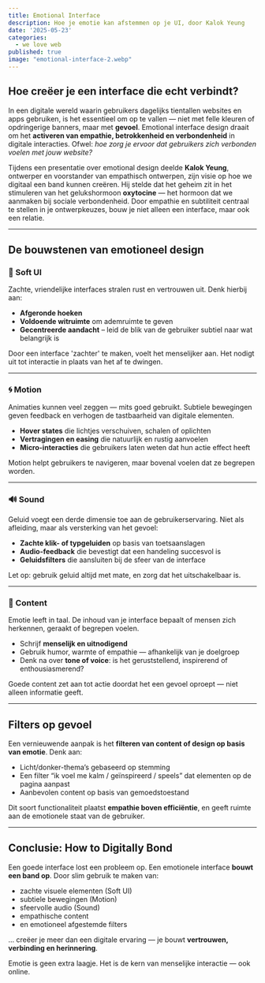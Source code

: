 ```yaml
---
title: Emotional Interface
description: Hoe je emotie kan afstemmen op je UI, door Kalok Yeung
date: '2025-05-23'
categories:
  - we love web
published: true
image: "emotional-interface-2.webp"
---
```


## Hoe creëer je een interface die echt verbindt?

In een digitale wereld waarin gebruikers dagelijks tientallen websites en apps gebruiken, is het essentieel om op te vallen — niet met felle kleuren of opdringerige banners, maar met **gevoel**. Emotional interface design draait om het **activeren van empathie, betrokkenheid en verbondenheid** in digitale interacties. Ofwel: *hoe zorg je ervoor dat gebruikers zich verbonden voelen met jouw website?*

Tijdens een presentatie over emotional design deelde **Kalok Yeung**, ontwerper en voorstander van empathisch ontwerpen, zijn visie op hoe we digitaal een band kunnen creëren. Hij stelde dat het geheim zit in het stimuleren van het gelukshormoon **oxytocine** — het hormoon dat we aanmaken bij sociale verbondenheid. Door empathie en subtiliteit centraal te stellen in je ontwerpkeuzes, bouw je niet alleen een interface, maar ook een relatie.

---

## De bouwstenen van emotioneel design

### 🧠 Soft UI

Zachte, vriendelijke interfaces stralen rust en vertrouwen uit. Denk hierbij aan:

- **Afgeronde hoeken**
- **Voldoende witruimte** om ademruimte te geven
- **Gecentreerde aandacht** – leid de blik van de gebruiker subtiel naar wat belangrijk is

Door een interface 'zachter' te maken, voelt het menselijker aan. Het nodigt uit tot interactie in plaats van het af te dwingen.

---

### 🌀 Motion

Animaties kunnen veel zeggen — mits goed gebruikt. Subtiele bewegingen geven feedback en verhogen de tastbaarheid van digitale elementen.

- **Hover states** die lichtjes verschuiven, schalen of oplichten  
- **Vertragingen en easing** die natuurlijk en rustig aanvoelen  
- **Micro-interacties** die gebruikers laten weten dat hun actie effect heeft

Motion helpt gebruikers te navigeren, maar bovenal voelen dat ze begrepen worden.

---

### 🔊 Sound

Geluid voegt een derde dimensie toe aan de gebruikerservaring. Niet als afleiding, maar als versterking van het gevoel:

- **Zachte klik- of typgeluiden** op basis van toetsaanslagen  
- **Audio-feedback** die bevestigt dat een handeling succesvol is  
- **Geluidsfilters** die aansluiten bij de sfeer van de interface

Let op: gebruik geluid altijd met mate, en zorg dat het uitschakelbaar is.

---

### 📝 Content

Emotie leeft in taal. De inhoud van je interface bepaalt of mensen zich herkennen, geraakt of begrepen voelen.

- Schrijf **menselijk en uitnodigend**  
- Gebruik humor, warmte of empathie — afhankelijk van je doelgroep  
- Denk na over **tone of voice**: is het geruststellend, inspirerend of enthousiasmerend?

Goede content zet aan tot actie doordat het een gevoel oproept — niet alleen informatie geeft.

---

## Filters op gevoel

Een vernieuwende aanpak is het **filteren van content of design op basis van emotie**. Denk aan:

- Licht/donker-thema’s gebaseerd op stemming  
- Een filter “ik voel me kalm / geïnspireerd / speels” dat elementen op de pagina aanpast  
- Aanbevolen content op basis van gemoedstoestand

Dit soort functionaliteit plaatst **empathie boven efficiëntie**, en geeft ruimte aan de emotionele staat van de gebruiker.

---

## Conclusie: How to Digitally Bond

Een goede interface lost een probleem op. Een emotionele interface **bouwt een band op**. Door slim gebruik te maken van:

- zachte visuele elementen (Soft UI)  
- subtiele bewegingen (Motion)  
- sfeervolle audio (Sound)  
- empathische content  
- en emotioneel afgestemde filters  

… creëer je meer dan een digitale ervaring — je bouwt **vertrouwen, verbinding en herinnering**.

Emotie is geen extra laagje. Het is de kern van menselijke interactie — ook online.